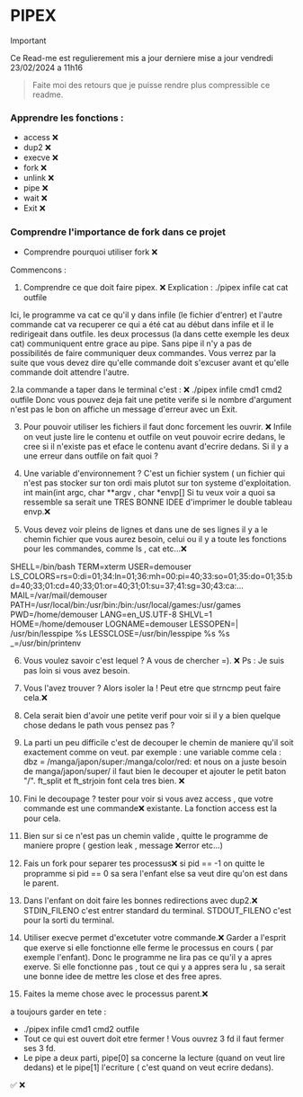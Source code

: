 # PIPEX

> [!IMPORTANT]
> Ce Read-me est regulierement mis a jour
> derniere mise a jour vendredi 23/02/2024 a 11h16

>Faite moi des retours que je puisse rendre plus compressible ce readme. 



### Apprendre les fonctions : 

- access  ❌
- dup2  ❌
- execve  ❌ 
- fork  ❌
- unlink  ❌
- pipe  ❌
- wait  ❌
- Exit  ❌

### Comprendre l'importance de fork dans ce projet 

- Comprendre pourquoi utiliser fork  ❌ 

Commencons : 

1. Comprendre ce que doit faire pipex. ❌
Explication :
./pipex infile cat cat outfile 

Ici, le programme va cat ce qu'il y dans infile (le fichier d'entrer) et l'autre commande cat va  recuperer ce qui a été cat au début dans infile et il le redirigeait dans outfile. 
les deux processus (la dans cette exemple les deux cat) communiquent entre grace au pipe. Sans pipe il n'y a pas de possibilités de faire communiquer deux commandes. 
Vous verrez par la suite que vous devez dire qu'elle commande doit s'excuser avant et qu'elle commande doit attendre l'autre.

2.la commande a taper dans le terminal c'est : ❌
./pipex infile cmd1 cmd2 outfile
Donc vous pouvez deja fait une petite verife si le nombre d'argument n'est pas le bon on affiche un
message d'erreur avec un Exit. 

3. Pour pouvoir utiliser les fichiers il faut donc forcement les ouvrir. ❌
   Infile on veut juste lire le contenu et outfile on veut pouvoir ecrire dedans,
   le cree si il n'existe pas et eface le contenu avant d'ecrire dedans.
Si il y a une erreur dans outfile on fait quoi ?

4. Une variable d'environnement ? C'est un fichier system ( un fichier qui n'est pas stocker sur ton ordi mais plutot sur ton systeme d'exploitation.
   int main(int argc, char **argv , char *envp[]
Si tu veux voir a quoi sa ressemble sa serait une TRES BONNE IDEE d'imprimer le double tableau envp.❌

5. Vous devez voir pleins de lignes et dans une de ses lignes il y a le chemin fichier que vous aurez besoin, celui ou il y a toute les fonctions pour les commandes, comme ls , cat etc...❌

SHELL=/bin/bash
TERM=xterm
USER=demouser
LS_COLORS=rs=0:di=01;34:ln=01;36:mh=00:pi=40;33:so=01;35:do=01;35:bd=40;33;01:cd=40;33;01:or=40;31;01:su=37;41:sg=30;43:ca:...
MAIL=/var/mail/demouser
PATH=/usr/local/bin:/usr/bin:/bin:/usr/local/games:/usr/games
PWD=/home/demouser
LANG=en_US.UTF-8
SHLVL=1
HOME=/home/demouser
LOGNAME=demouser
LESSOPEN=| /usr/bin/lesspipe %s
LESSCLOSE=/usr/bin/lesspipe %s %s
_=/usr/bin/printenv

6. Vous voulez savoir c'est lequel ? A vous de chercher =). ❌ 
Ps : Je suis pas loin si vous avez besoin.

7. Vous l'avez trouver ? Alors isoler la ! Peut etre que strncmp peut faire cela.❌

8. Cela serait bien d'avoir une petite verif pour voir si il y a bien quelque chose dedans le path vous pensez pas ?

9. La parti un peu difficile c'est de decouper le chemin de maniere qu'il soit exactement comme on veut.
par exemple :
une variable comme cela : 
dbz = /manga/japon/super:/manga/color/red:
et nous on a juste besoin de manga/japon/super/
il faut bien le decouper et ajouter le petit baton "/". ft_split et ft_strjoin font cela tres bien. ❌

10. Fini le decoupage ? tester pour voir si vous avez access , que votre commande est une commande❌
existante.
La fonction access est la pour cela.

11. Bien sur si ce n'est pas un chemin valide , quitte le programme de maniere propre ( gestion leak , message ❌error etc...)

12. Fais un fork pour separer tes processus❌
si pid == -1 on quitte le propramme
si pid == 0 sa sera l'enfant
else sa veut dire qu'on est dans le parent.

13. Dans l'enfant on doit faire les bonnes redirections avec dup2.❌
STDIN_FILENO c'est entrer standard du terminal.
STDOUT_FILENO c'est pour la sorti du terminal. 

14. Utiliser execve permet d'excetuter votre commande.❌
Garder a l'esprit que exerve si elle fonctionne elle ferme le processus en cours ( par exemple l'enfant).
Donc le programme ne lira pas ce qu'il y a apres exerve. 
Si elle fonctionne pas , tout ce qui y a appres sera lu , sa serait une bonne idee de mettre les close et des free apres. 

15. Faites la meme chose avec le processus parent.❌

a toujours garder en tete :
- ./pipex infile cmd1 cmd2 outfile 
- Tout ce qui est ouvert doit etre fermer !
Vous ouvrez 3 fd il faut fermer ses 3 fd.
- Le pipe a deux parti, pipe[0] sa concerne la lecture (quand on veut lire dedans) et le pipe[1] l'ecriture ( c'est quand on veut ecrire dedans).


✅ ❌
 
 
